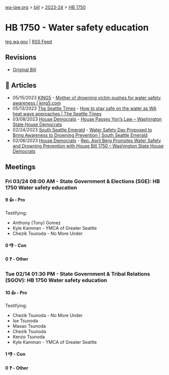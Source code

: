 [wa-law.org](/) > [bill](/bill/) > [2023-24](/bill/2023-24/) > [HB 1750](/bill/2023-24/hb/1750/)

# HB 1750 - Water safety education
[leg.wa.gov](https://app.leg.wa.gov/billsummary?BillNumber=1750&Year=2023&Initiative=false) | [RSS Feed](./rss.xml)

## Revisions
* [Original Bill](1/)

## 📰 Articles
* 05/15/2023 [KING5](/org/king5/) - [Mother of drowning victim pushes for water safety awareness | king5.com](https://www.king5.com/article/news/local/mother-drowning-victim-water-safety/281-98b6c127-26cc-4cee-9ef6-7c246ff3913f#:~:text=House%20Bill%201750)
* 05/13/2023 [The Seattle Times](/org/the_seattle_times/) - [How to stay safe on the water as WA heat wave approaches | The Seattle Times](https://www.seattletimes.com/seattle-news/how-to-stay-safe-on-the-water-as-wa-heat-wave-approaches/#:~:text=House%20Bill%201750)
* 03/08/2023 [House Democrats](/org/house_democrats/) - [House Passes Yori’s Law – Washington State House Democrats](https://housedemocrats.wa.gov/blog/2023/03/08/house-passes-yoris-law/#:~:text=House%20Bill%201750,)
* 02/24/2023 [South Seattle Emerald](/org/south_seattle_emerald/) - [Water Safety Day Proposed to Bring Awareness to Drowning Prevention | South Seattle Emerald](https://southseattleemerald.com/2023/02/24/water-safety-day-proposed-to-bring-awareness-to-drowning-prevention/#:~:text=HB%201750)
* 02/06/2023 [House Democrats](/org/house_democrats/) - [Rep. April Berg Promotes Water Safety and Drowning Prevention with House Bill 1750 – Washington State House Democrats](https://housedemocrats.wa.gov/blog/2023/02/06/rep-april-berg-promotes-water-safety-and-drowning-prevention-with-house-bill-1750/#:~:text=House%20Bill%201750)

## Meetings
### Fri 03/24 08:00 AM - State Government & Elections (SGE): HB 1750 Water safety education
#### 9 👍 - Pro
Testifying:
* Anthony (Tony) Gomez
* Kyle Kamman - YMCA of Greater Seattle
* Chezik Tsunoda - No More Under

#### 0 👎 - Con

#### 0 ❓ - Other

### Tue 02/14 01:30 PM - State Government & Tribal Relations (SGOV): HB 1750 Water safety education
#### 10 👍 - Pro
Testifying:
* Chezik Tsunoda - No More Under
* Ise Tsunoda
* Masao Tsunoda
* Chezik Tsunoda
* Kenzo Tsunoda
* Kyle Kamman - YMCA of Greater Seattle

#### 1 👎 - Con

#### 0 ❓ - Other
